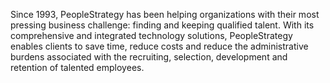 Since 1993, PeopleStrategy has been helping organizations with their most pressing business challenge: finding and keeping qualified talent. With its comprehensive and integrated technology solutions, PeopleStrategy enables clients to save time, reduce costs and reduce the administrative burdens associated with the recruiting, selection, development and retention of talented employees.